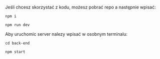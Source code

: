 Jeśli chcesz skorzystać z kodu, możesz pobrać repo a następnie wpisać:

`npm i`

`npm run dev`

Aby uruchomic server nalezy wpisać w osobnym terminalu:

`cd back-end`

`npm start`
